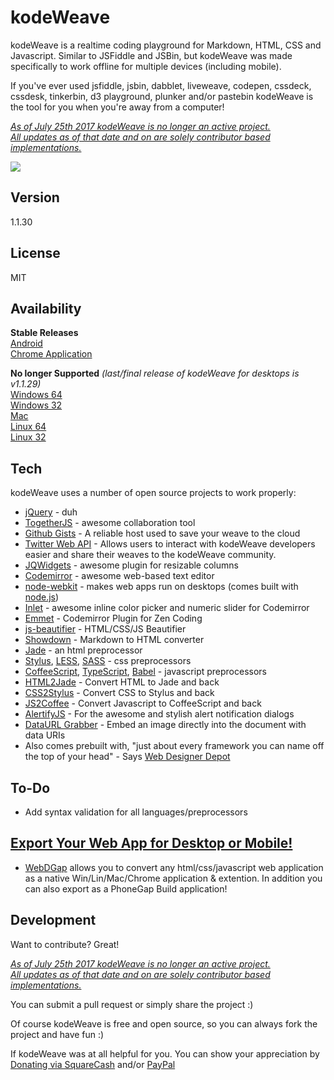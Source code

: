 kodeWeave
===================

kodeWeave is a realtime coding playground for Markdown, HTML, CSS and Javascript. Similar to JSFiddle and JSBin, but kodeWeave was made specifically to work offline for multiple devices (including mobile).

If you've ever used jsfiddle, jsbin, dabblet, liveweave, codepen, cssdeck, cssdesk, tinkerbin, d3 playground, plunker and/or pastebin kodeWeave is the tool for you when you're away from a computer!

*<u>As of July 25th 2017 kodeWeave is no longer an active project.  
All updates as of that date and on are solely contributor based implementations.</u>*

![](https://mir-s3-cdn-cf.behance.net/project_modules/max_1200/5d493564623097.5ad83edee093f.png)

Version
-------------

1.1.30

License
-------------

MIT

Availability
-------------

**Stable Releases**  
[Android](https://play.google.com/store/apps/details?id=com.michael.kodeweave)  
[Chrome Application](https://chrome.google.com/webstore/detail/kodeweave-touch/blcgppajmopfndnmegepihhkilaejipf)

**No longer Supported** *(last/final release of kodeWeave for desktops is v1.1.29)*  
[Windows 64](http://sourceforge.net/projects/kodeweave/files/v1.1.29/kodeWeave-win.zip/download)  
[Windows 32](http://sourceforge.net/projects/kodeweave/files/v1.1.29/kodeWeave-win32.zip/download)  
[Mac](http://sourceforge.net/projects/kodeweave/files/v1.1.29/kodeWeave-mac.zip/download)  
[Linux 64](http://sourceforge.net/projects/kodeweave/files/v1.1.29/kodeWeave-lin.zip/download)  
[Linux 32](http://sourceforge.net/projects/kodeweave/files/v1.1.29/kodeWeave-lin32.zip/download) 

Tech
-------------

kodeWeave uses a number of open source projects to work properly:

* [jQuery](http://jquery.com/) - duh
* [TogetherJS](https://togetherjs.com/) - awesome collaboration tool
* [Github Gists](https://developer.github.com/v3/gists/) - A reliable host used to save your weave to the cloud
* [Twitter Web API](https://dev.twitter.com/web/embedded-timelines) - Allows users to interact with kodeWeave developers easier and share their weaves to the kodeWeave community.
* [JQWidgets](http://www.jqwidgets.com/jquery-widgets-demo/demos/jqxsplitter/index.htm#demos/jqxsplitter/nested-splitters.htm) - awesome plugin for resizable columns
* [Codemirror](http://codemirror.net/) - awesome web-based text editor
* [node-webkit](http://nwjs.io/) - makes web apps run on desktops (comes built with [node.js](http://nodejs.org/))
* [Inlet](https://github.com/mikethedj4/Inlet) - awesome inline color picker and numeric slider for Codemirror
* [Emmet](http://emmet.io/) - Codemirror Plugin for Zen Coding
* [js-beautifier](http://jsbeautifier.org/) - HTML/CSS/JS Beautifier
* [Showdown](http://showdownjs.github.io/demo/) - Markdown to HTML converter
* [Jade](http://jade-lang.com/) - an html preprocessor
* [Stylus](http://stylus-lang.com/), [LESS](http://lesscss.org/), [SASS](https://github.com/medialize/playground.sass.js/) - css preprocessors
* [CoffeeScript](http://coffeescript.org/), [TypeScript](http://www.typescriptlang.org/), [Babel](http://babeljs.io/) - javascript preprocessors
* [HTML2Jade](http://html2jade.org/) - Convert HTML to Jade and back
* [CSS2Stylus](http://dciccale.github.io/css2stylus.js/) - Convert CSS to Stylus and back
* [JS2Coffee](http://js2.coffee/) - Convert Javascript to CoffeeScript and back
* [AlertifyJS](http://alertifyjs.com/) - For the awesome and stylish alert notification dialogs
* [DataURL Grabber](https://github.com/mikethedj4/DataURL-Grabber-PhoneGap-Build) - Embed an image directly into the document with data URIs
* Also comes prebuilt with, "just about every framework you can name off the top of your head" - Says [Web Designer Depot](https://www.webdesignerdepot.com/2017/06/5-essential-open-source-tools-for-web-designers/)

To-Do
-------------

- Add syntax validation for all languages/preprocessors

[Export Your Web App for Desktop or Mobile!](https://michaelsboost.github.io/WebDGap/)
-------------

 - [WebDGap](https://michaelsboost.github.io/WebDGap/) allows you to convert any html/css/javascript web application as a native Win/Lin/Mac/Chrome application & extention. In addition you can also export as a PhoneGap Build application!

Development
-------------

Want to contribute? Great!  

*<u>As of July 25th 2017 kodeWeave is no longer an active project.  
All updates as of that date and on are solely contributor based implementations.</u>*

You can submit a pull request or simply share the project :)

Of course kodeWeave is free and open source, so you can always fork the project and have fun :)

If kodeWeave was at all helpful for you. You can show your appreciation by [Donating via SquareCash](https://cash.me/$michaelsboost) and/or [PayPal](https://www.paypal.me/mikethedj4)
